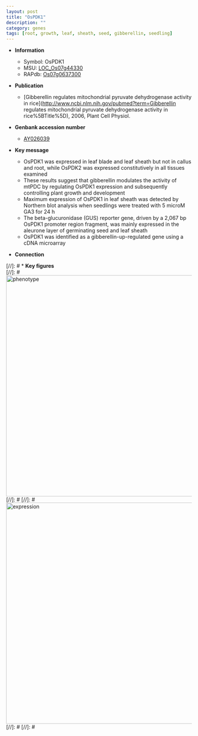 ```yaml
---
layout: post
title: "OsPDK1"
description: ""
category: genes
tags: [root, growth, leaf, sheath, seed, gibberellin, seedling]
---
```


* **Information**  
    + Symbol: OsPDK1  
    + MSU: [LOC_Os07g44330](http://rice.plantbiology.msu.edu/cgi-bin/ORF_infopage.cgi?orf=LOC_Os07g44330)  
    + RAPdb: [Os07g0637300](http://rapdb.dna.affrc.go.jp/viewer/gbrowse_details/irgsp1?name=Os07g0637300)  

* **Publication**  
    + [Gibberellin regulates mitochondrial pyruvate dehydrogenase activity in rice](http://www.ncbi.nlm.nih.gov/pubmed?term=Gibberellin regulates mitochondrial pyruvate dehydrogenase activity in rice%5BTitle%5D), 2006, Plant Cell Physiol.

* **Genbank accession number**  
    + [AY026039](http://www.ncbi.nlm.nih.gov/nuccore/AY026039)

* **Key message**  
    + OsPDK1 was expressed in leaf blade and leaf sheath but not in callus and root, while OsPDK2 was expressed constitutively in all tissues examined
    + These results suggest that gibberellin modulates the activity of mtPDC by regulating OsPDK1 expression and subsequently controlling plant growth and development
    + Maximum expression of OsPDK1 in leaf sheath was detected by Northern blot analysis when seedlings were treated with 5 microM GA3 for 24 h
    + The beta-glucuronidase (GUS) reporter gene, driven by a 2,067 bp OsPDK1 promoter region fragment, was mainly expressed in the aleurone layer of germinating seed and leaf sheath
    + OsPDK1 was identified as a gibberellin-up-regulated gene using a cDNA microarray

* **Connection**  

[//]: # * **Key figures**  
[//]: # <img src="http://funRiceGenes.github.io/images/OsPDK1.pheno.png" alt="phenotype"  style="width: 600px;"/>
[//]: # 
[//]: # <img src="http://funRiceGenes.github.io/images/OsPDK1.exp.png" alt="expression"  style="width: 600px;"/>
[//]: # 
[//]: # 
